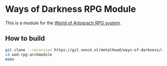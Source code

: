 Ways of Darkness RPG Module
=====================

This is a module for the [World of Artograch RPG system](https://git.sonck.nl/metalhead/ways-of-darkness/wod-tabletop).

## How to build

```bash
git clone --recursive https://git.sonck.nl/metalhead/ways-of-darkness/wod-rpg-archmodule.git
cd wod-rpg-archmodule
make
```

